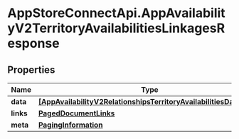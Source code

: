 # AppStoreConnectApi.AppAvailabilityV2TerritoryAvailabilitiesLinkagesResponse

## Properties

Name | Type | Description | Notes
------------ | ------------- | ------------- | -------------
**data** | [**[AppAvailabilityV2RelationshipsTerritoryAvailabilitiesDataInner]**](AppAvailabilityV2RelationshipsTerritoryAvailabilitiesDataInner.md) |  | 
**links** | [**PagedDocumentLinks**](PagedDocumentLinks.md) |  | 
**meta** | [**PagingInformation**](PagingInformation.md) |  | [optional] 


